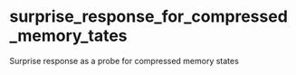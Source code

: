 # surprise_response_for_compressed_memory_tates
Surprise response as a probe for compressed memory states
